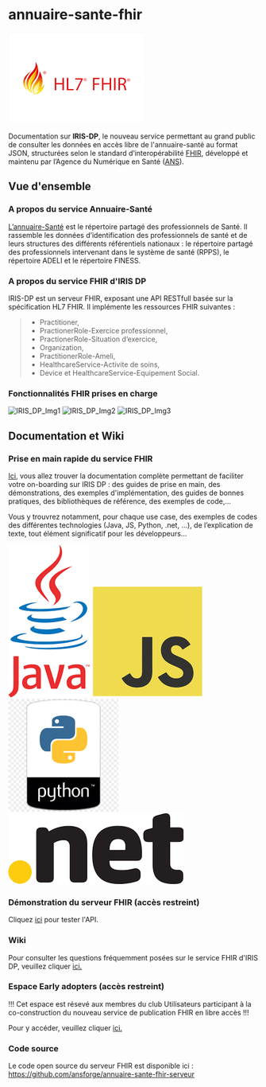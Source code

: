 # annuaire-sante-fhir 
![Logo FHIR](/img/fhir_hl7_logo.png?raw=true "HL7 FHIR")

Documentation sur <B>IRIS-DP</B>, le nouveau service permettant au grand public de consulter les données en accès libre de l'annuaire-santé au format JSON, structurées selon le standard d’interopérabilité [FHIR](https://www.hl7.org/fhir/), développé et maintenu par l’Agence du Numérique en Santé ([ANS](https://esante.gouv.fr/)).

## Vue d'ensemble
### A propos du service Annuaire-Santé
[L’annuaire-Santé](https://esante.gouv.fr/produits-services/annuaire-sante) est le répertoire partagé des professionnels de Santé. Il rassemble les données d’identification des professionnels de santé et de leurs structures des différents référentiels nationaux : le répertoire partagé des professionnels intervenant dans le système de santé (RPPS), le répertoire ADELI et le répertoire FINESS.

### A propos du service FHIR d'IRIS DP
IRIS-DP est un serveur FHIR, exposant une API RESTfull basée sur la spécification HL7 FHIR. Il implémente les ressources FHIR suivantes : 
> - Practitioner, 
> - PractionerRole-Exercice professionnel, 
> - PractionerRole-Situation d’exercice, 
> - Organization, 
> - PractitionerRole-Ameli, 
> - HealthcareService-Activite de soins, 
> - Device et HealthcareService-Equipement Social.

### Fonctionnalités FHIR prises en charge 
![IRIS_DP_Img1](https://user-images.githubusercontent.com/70761903/175964172-161d53c2-e0b6-44d4-8413-e6e7f11ccdcd.jpg)
![IRIS_DP_Img2](https://user-images.githubusercontent.com/70761903/175964301-f4f1fe38-3b54-4e6b-bf20-e44c2d153855.jpg)
![IRIS_DP_Img3](https://user-images.githubusercontent.com/70761903/175964348-2cc629d8-53b9-4550-b2dd-f22f1dc3919b.jpg)

## Documentation et Wiki
### Prise en main rapide du service FHIR 
[Ici](https://ansforge.github.io/annuaire-sante-fhir-documentation/), vous allez trouver la documentation complète permettant de faciliter votre on-boarding sur IRIS DP : des guides de prise en main, des démonstrations, des exemples d'implémentation, des guides de bonnes pratiques, des bibliothèques de référence, des exemples de code,...

Vous y trouvrez notamment, pour chaque use case, des exemples de codes des différentes technologies (Java, JS, Python, .net, ...), de l’explication de texte, tout élément significatif pour les développeurs...

![Logo java](/img/java_logo.png?raw=true "Java") ![Logo JS](/img/js_logo.png?raw=true "JS") ![Logo Python](/img/python_logo.png?raw=true "Python") ![Logo dotnet](/img/dotnet_logo.png?raw=true ".Net") 

### Démonstration du serveur FHIR (accès restreint)
Cliquez [ici](https://demo.portail.openfhir.annuaire.asipsante.fr/) pour tester l'API.
### Wiki 
Pour consulter les questions fréquemment posées sur le service FHIR d'IRIS DP, veuillez cliquer [ici.](https://github.com/ansforge/annuaire-sante-api-openfhir/wiki)

### Espace Early adopters (accès restreint)
!!! Cet espace est résevé aux membres du club Utilisateurs participant à la co-construction du nouveau service de publication FHIR en libre accès !!! 

Pour y accéder, veuillez cliquer [ici.](https://esantegouv.sharepoint.com/sites/PartenairesRPPS/SitePages/Service-d'interrogation-IRIS-donn%C3%A9es-publiques.aspx)

### Code source
Le code open source du serveur FHIR est disponible ici : https://github.com/ansforge/annuaire-sante-fhir-serveur
